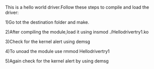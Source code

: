 This is a hello world driver.Follow these steps to compile and load the driver:

  1)Go tot the destination folder and make.
  
  2)After compiling the module,load it using insmod ./Hellodrivertry1.ko
  
  3)Check for the kernel alert using demsg
  
  4)To unoad the module use rmmod Hellodrivertry1
  
  5)Again check for the kernel alert by using demsg
